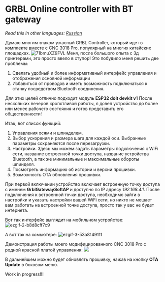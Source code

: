 # GRBL Online controller with BT gateway
*Read this in other languages: [Russian](README_ru.md)*

Думаю многим знаком ужасный GRBL Controller, который идет в комплекте вместе с CNC 3018 Pro, популярный на многих китайских площадках.
![71bmuXZ9FVL](https://github.com/beeline09/grblGateway/assets/2519627/da9a46f9-5c30-4f36-9362-bae5de05f194)
Меня, после большого опыта с 3д принтерами, это просто ввело в ступор! Это побудило меня решить две проблемы:
1. Сделать удобный и более информативный интерфейс управления и отображения основной информации
2. Избавиться от проводов и иметь возможность подключаться к станку посредством Bluetooth соединения.

Для этих целей отлично подходит модуль **ESP32 doit devkit v1**
После нескольких вечеров кропотливой работы, я довел устройство до более или менее рабочего состояния и готов представить его общественности!

Итак, вот список функций:
1. Управления осями и шпинделем.
2. Выбор ускорения и размера шага для каждой оси. Выбранные параметры сохраняются после перезагрузки.
3. Настройки. Здесь мы можем задать параметры подключения к WiFi сети, название встроенной точки доступа, название устройства Bluetooth, а так же минимальные и максимальные обороты шпинделя.
4. Посмотреть информацию об истории и версии прошивки.
5. Возможность OTA обновления прошивки.

При первой включении устройство включает встроенную точку доступа с именем **GrblGatewaySoftAP** и доступно по IP адресу *192.168.4.1*. После подключения к встроенной точки доступа, необходимо зайти в настройки и указать настройки вашей WiFi сети, но никто не мешает вам работать на встроенной точке доступа, просто так у вас не будет интернета.

Вот так интерфейс выглядит на мобильном устройстве:
![ezgif-2-b8d8cff7c9](https://github.com/beeline09/grblGateway/assets/2519627/157c6f34-40fc-4c3b-8f0c-5773a1ebf5de)

А вот так на комьютере:
![ezgif-3-53a8149111](https://github.com/beeline09/grblGateway/assets/2519627/ac92c6d5-580e-45a8-a4a9-414e81f53e1a)

Демонстрация работы моего модифицированного CNC 3018 Pro с родной красной платой управления:
[![](https://markdown-videos-api.jorgenkh.no/youtube/AT5URx6y_3I)](https://youtu.be/AT5URx6y_3I)



В дальнейшем можно будет обновлять прошивку, нажав на кнопку **OTA Update** в боковом меню.


Work in progress!!!
